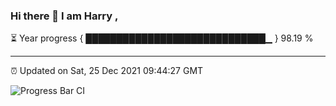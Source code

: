### Hi there 👋 I am Harry , 

⏳ Year progress { █████████████████████████████▁ } 98.19 %

---

⏰ Updated on Sat, 25 Dec 2021 09:44:27 GMT

![Progress Bar CI](https://github.com/duykhang68/duykhang68/workflows/Progress%20Bar%20CI/badge.svg)

